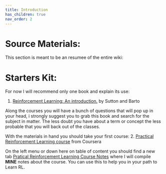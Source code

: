 ```yaml
---
title: Introduction
has_children: true
nav_order: 2
---
```

# Source Materials:
This section is meant to be an resumee of the entire wiki:

# Starters Kit:
For now I will recommend only one book and explain its use:
1. <span style="color: blue;">[Reinforcement Learning: An introduction.](http://www.andrew.cmu.edu/course/10-703/textbook/BartoSutton.pdf)</span> by Sutton and Barto

Along the courses you will have a bunch of questions that will pop up in your head, i strongly suggest you to grab this book and search for the subject in matter. The less doubt you have about a term or concept the less probable that you will back out of the classes.

With the materials in hand you should take your first course:
2. [Practical Reinforcement Learning course](https://www.coursera.org/learn/practical-rl) from Coursera

On the left menu or down here on table of content you should find a new tab [Pratical Reinforcement Learning Course Notes](https://gustavobraga98.github.io/The-AI-Path/Practical_Reinforcement_Learning(Coursera).html) where I will compile <b>MINE</b> notes about the course. You can use this to help you in your path to Learn RL.